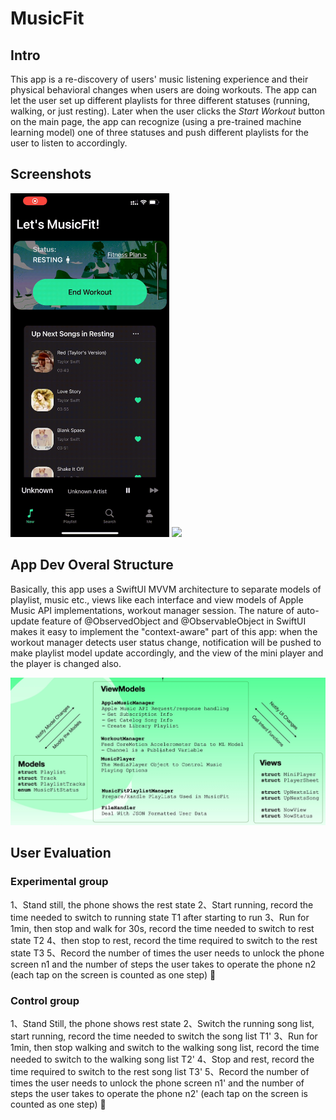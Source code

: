 # MusicFit
## Intro
This app is a re-discovery of users' music listening experience and their physical behavioral changes when users are doing workouts. The app can let the user set up different playlists for three different statuses (running, walking, or just resting). Later when the user clicks the *Start Workout* button on the main page, the app can recognize (using a pre-trained machine learning model) one of three statuses and push different playlists for the user to listen to accordingly.

## Screenshots
<img src="./screenshots/RPReplay_Final1654412892.gif" height="550"/>
<img src="./screenshots/RPReplay_Final1654415855.gif" height="550"/>

## App Dev Overal Structure
Basically, this app uses a SwiftUI MVVM architecture to separate models of playlist, music etc., views like each interface and view models of Apple Music API implementations, workout manager session. The nature of auto-update feature of @ObservedObject and @ObservableObject in SwiftUI makes it easy to implement the "context-aware" part of this app: when the workout manager detects user status change, notification will be pushed to make playlist model update accordingly, and the view of the mini player and the player is changed also.

![architecture](screenshots/architecture.jpg)

## User Evaluation
### Experimental group
1、Stand still, the phone shows the rest state
2、Start running, record the time needed to switch to running state T1 after starting to run
3、Run for 1min, then stop and walk for 30s, record the time needed to switch to rest state T2
4、then stop to rest, record the time required to switch to the rest state T3
5、Record the number of times the user needs to unlock the phone screen n1 and the number of steps the user takes to operate the phone n2 (each tap on the screen is counted as one step) 🌟

### Control group
1、Stand Still, the phone shows rest state
2、Switch the running song list, start running, record the time needed to switch the song list T1'
3、Run for 1min, then stop walking and switch to the walking song list, record the time needed to switch to the walking song list T2'
4、Stop and rest, record the time required to switch to the rest song list T3'
5、Record the number of times the user needs to unlock the phone screen n1' and the number of steps the user takes to operate the phone n2' (each tap on the screen is counted as one step) 🌟